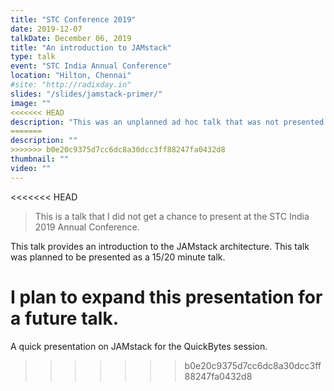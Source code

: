 ```yaml
---
title: "STC Conference 2019"
date: 2019-12-07
talkDate: December 06, 2019
title: "An introduction to JAMstack"
type: talk
event: "STC India Annual Conference"
location: "Hilton, Chennai"
#site: "http://radixday.in"
slides: "/slides/jamstack-primer/"
image: ""
<<<<<<< HEAD
description: "This was an unplanned ad hoc talk that was not presented."
=======
description: ""
>>>>>>> b0e20c9375d7cc6dc8a30dcc3ff88247fa0432d8
thumbnail: ""
video: ""
---
```


<<<<<<< HEAD
> This is a talk that I did not get a chance to present at the STC India 2019 Annual Conference. 

This talk provides an introduction to the JAMstack architecture. This talk was planned to be presented as a 15/20 minute talk.

I plan to expand this presentation for a future talk.
=======
A quick presentation on JAMstack for the QuickBytes session.
>>>>>>> b0e20c9375d7cc6dc8a30dcc3ff88247fa0432d8
